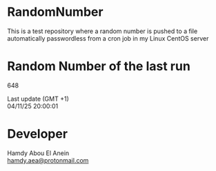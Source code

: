 # RandomNumber    
This is a test repository where a random number is pushed to a file automatically passwordless from a cron job in my Linux CentOS server    
# Random Number of the last run   
648
      
Last update (GMT +1)    
04/11/25 20:00:01
# Developer    
Hamdy Abou El Anein   
hamdy.aea@protonmail.com
